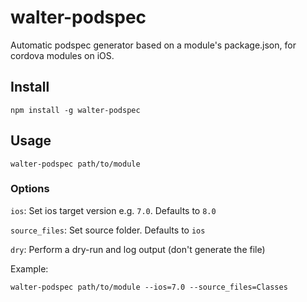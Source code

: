 # walter-podspec
Automatic podspec generator based on a module's package.json, for cordova modules on iOS.

## Install 
`npm install -g walter-podspec` 

## Usage
`walter-podspec path/to/module`

### Options

`ios`: Set ios target version e.g. `7.0`. Defaults to `8.0`

`source_files`: Set source folder. Defaults to `ios`

`dry`: Perform a dry-run and log output (don't generate the file)

Example:

`walter-podspec path/to/module --ios=7.0 --source_files=Classes`



